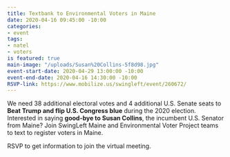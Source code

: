 ```yaml
---
title: Textbank to Environmental Voters in Maine
date: 2020-04-16 09:45:00 -10:00
categories:
- event
tags:
- natel
- voters
is featured: true
main-image: "/uploads/Susan%20Collins-5f8d98.jpg"
event-start-date: 2020-04-29 13:00:00 -10:00
event-end-date: 2020-04-16 14:30:00 -10:00
RSVP-link: https://www.mobilize.us/swingleft/event/260672/
---
```


We need 38 additional electoral votes and 4 additional U.S. Senate seats to **Beat Trump and flip U.S. Congress blue** during the 2020 election.  Interested in saying **good-bye to Susan Collins**, the incumbent U.S. Senator from Maine?  Join SwingLeft Maine and Environmental Voter Project teams to text to register voters in Maine.  

RSVP to get information to join the virtual meeting.